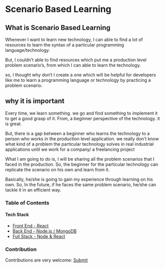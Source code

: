 # Scenario Based Learning

## What is Scenario Based Learning

Whenever I want to learn new technology, I can able to find a lot of resources to learn the syntax of a particular programming language/technology.

But, I couldn’t able to find resources which put me a production level problem scenario’s, from which I can able to learn the technology.

so, I thought why don’t I create a one which will be helpful for developers like me to learn a programming language or technology by practicing a problem scenario.

## why it is important

Every time, we learn something. we go and find something to implement it to get a good grasp of it. From, a beginner perspective of the technology. it is great.

But, there is a gap between a beginner who learns the technology to a person who works in the production level application. we really don’t know what kind of a problem the particular technology solves in real industrial applications until we work for a company/ a freelancing project

What I am going to do is, I will be sharing all the problem scenarios that I faced in the production. So, the beginner for the particular technology can replicate the scenario on his own and learn from it.

Basically, he/she is going to gain my experience through learning on his own. So, In the future, if he faces the same problem scenario, he/she can tackle it in an efficient way.

### Table of  Contents

#### Tech Stack

 - [Front End - React](https://github.com/ganeshmani/solve_scenarios/blob/master/Scenarios/FrontEnd_React/README.md)
 - [Back End - Node.js / MongoDB](https://github.com/ganeshmani/solve_scenarios/blob/master/Scenarios/Backend_Nodejs/README.md)
 - [Full Stack - Node & React](https://github.com/ganeshmani/solve_scenarios/blob/master/Scenarios/Full%20Stack%20-%20Node%20%26%20React/README.md)


### Contribution

Contributions are very welcome: [Submit]()